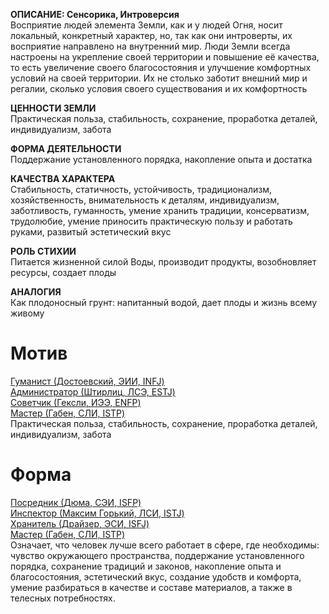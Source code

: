**ОПИСАНИЕ: Сенсорика, Интроверсия**  
Восприятие людей элемента Земли, как и у людей Огня, носит локальный, конкретный характер, но, так как они интроверты, их восприятие направлено на внутренний мир. Люди Земли всегда настроены на укрепление своей территории и повышение её качества, то есть увеличение своего благосостояния и улучшение комфортных условий на своей территории. Их не столько заботит внешний мир и регалии, сколько условия своего существования и их комфортность  
  
**ЦЕННОСТИ ЗЕМЛИ**  
Практическая польза, стабильность, сохранение, проработка деталей, индивидуализм, забота  
  
**ФОРМА ДЕЯТЕЛЬНОСТИ**  
Поддержание установленного порядка, накопление опыта и достатка  
  
**КАЧЕСТВА ХАРАКТЕРА**  
Стабильность, статичность, устойчивость, традиционализм, хозяйственность, внимательность к деталям, индивидуализм, заботливость, гуманность, умение хранить традиции, консерватизм, трудолюбие, умение приносить практическую пользу и работать руками, развитый эстетический вкус  
  
**РОЛЬ СТИХИИ**  
Питается жизненной силой Воды, производит продукты, возобновляет ресурсы, создает плоды  

**АНАЛОГИЯ**  
Как плодоносный грунт: напитанный водой, дает плоды и жизнь всему живому

# Мотив
[Гуманист (Достоевский, ЭИИ, INFJ)](../Типы/Квадра%20Дельта/Гуманист%20(Достоевский,%20ЭИИ,%20INFJ).md)  
[Администратор (Штирлиц, ЛСЭ, ESTJ)](../Типы/Квадра%20Дельта/Администратор%20(Штирлиц,%20ЛСЭ,%20ESTJ).md)  
[Советчик (Гексли, ИЭЭ, ENFP)](../Типы/Квадра%20Дельта/Советчик%20(Гексли,%20ИЭЭ,%20ENFP).md)  
[Мастер (Габен, СЛИ, ISTP)](../Типы/Квадра%20Дельта/Мастер%20(Габен,%20СЛИ,%20ISTP).md)  
Практическая польза, стабильность, сохранение, проработка деталей, индивидуализм, забота

# Форма
[Посредник (Дюма, СЭИ, ISFP)](../Типы/Квадра%20Альфа/Посредник%20(Дюма,%20СЭИ,%20ISFP).md)  
[Инспектор (Максим Горький, ЛСИ, ISTJ)](../Типы/Квадра%20Бета/Инспектор%20(Максим%20Горький,%20ЛСИ,%20ISTJ).md)  
[Хранитель (Драйзер, ЭСИ, ISFJ)](../Типы/Квадра%20Гамма/Хранитель%20(Драйзер,%20ЭСИ,%20ISFJ).md)  
[Мастер (Габен, СЛИ, ISTP)](../Типы/Квадра%20Дельта/Мастер%20(Габен,%20СЛИ,%20ISTP).md)  
Означает, что человек лучше всего работает в сфере, где необходимы: чувство окружающего пространства, поддержание установленного порядка, сохранение традиций и законов, накопление опыта и благосостояния, эстетический вкус, создание удобств и комфорта, умение разбираться в качестве и составе материалов, а также в телесных потребностях.